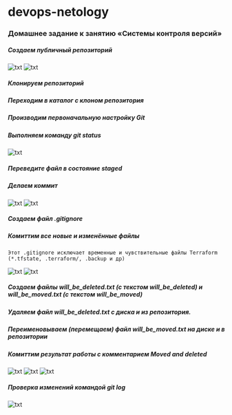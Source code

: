 # devops-netology

### Домашнее задание к занятию «Системы контроля версий»

##### Создаем публичный репозиторий
![txt](img/1.png)
![txt](img/2.png)

##### Клонируем репозиторий
##### Переходим в каталог с клоном репозитория
##### Производим первоначальную настройку Git
##### Выполняем команду git status
![txt](img/3.png)

##### Переведите файл в состояние staged
##### Делаем коммит
![txt](img/4.png)
![txt](img/5.png)

##### Создаем файл .gitignore
##### Комиттим все новые и изменённые файлы
```
Этот .gitignore исключает временные и чувствительные файлы Terraform (*.tfstate, .terraform/, .backup и др)
```
![txt](img/6.png)
![txt](img/7.png)

##### Создаем файлы will_be_deleted.txt (с текстом will_be_deleted) и will_be_moved.txt (с текстом will_be_moved)
##### Удаляем файл will_be_deleted.txt с диска и из репозитория.
##### Переименовываем (перемещаем) файл will_be_moved.txt на диске и в репозитории
##### Комиттим результат работы с комментарием Moved and deleted
![txt](img/8.png)
![txt](img/8-1.png)
![txt](img/8-2.png)

##### Проверка изменений командой git log
![txt](img/9.png)

